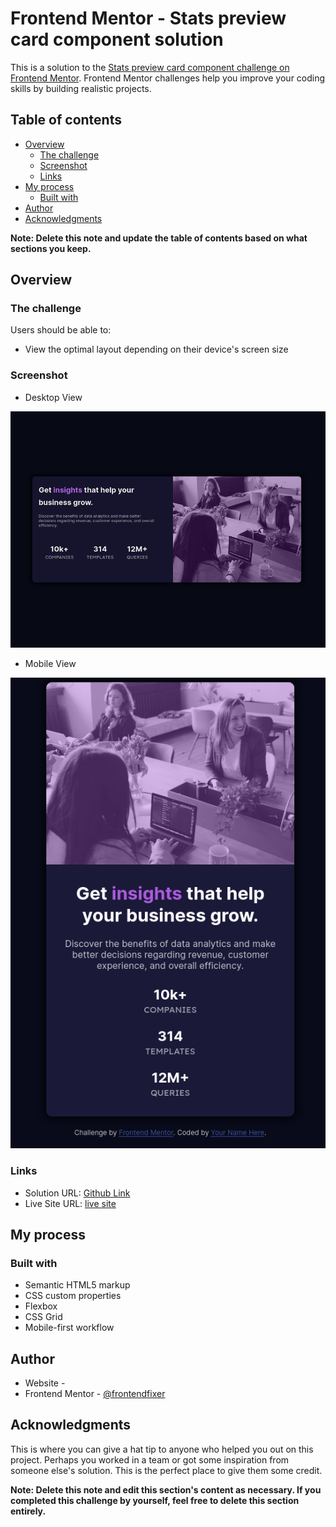 # Frontend Mentor - Stats preview card component solution

This is a solution to the [Stats preview card component challenge on Frontend Mentor](https://www.frontendmentor.io/challenges/stats-preview-card-component-8JqbgoU62). Frontend Mentor challenges help you improve your coding skills by building realistic projects.

## Table of contents

- [Overview](#overview)
  - [The challenge](#the-challenge)
  - [Screenshot](#screenshot)
  - [Links](#links)
- [My process](#my-process)
  - [Built with](#built-with)
- [Author](#author)
- [Acknowledgments](#acknowledgments)

**Note: Delete this note and update the table of contents based on what sections you keep.**

## Overview

### The challenge

Users should be able to:

- View the optimal layout depending on their device's screen size

### Screenshot

- Desktop View

![Desktop View](./screenshot/desktop-view.png)

- Mobile View

![Mobile View](./screenshot/mobile-view.png)

### Links

- Solution URL: [Github Link](https://github.com/frontendfixer/frontendfixer.github.io/tree/main/projects/stats-preview-card-component)
- Live Site URL: [live site](https://frontendfixer.github.io/projects/stats-preview-card-component)

## My process

### Built with

- Semantic HTML5 markup
- CSS custom properties
- Flexbox
- CSS Grid
- Mobile-first workflow

## Author

- Website - [](#)
- Frontend Mentor - [@frontendfixer](https://www.frontendmentor.io/profile/frontendfixer)

## Acknowledgments

This is where you can give a hat tip to anyone who helped you out on this project. Perhaps you worked in a team or got some inspiration from someone else's solution. This is the perfect place to give them some credit.

**Note: Delete this note and edit this section's content as necessary. If you completed this challenge by yourself, feel free to delete this section entirely.**
